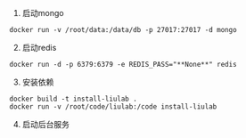 1. 启动mongo
```
docker run -v /root/data:/data/db -p 27017:27017 -d mongo
```

2. 启动redis
```
docker run -d -p 6379:6379 -e REDIS_PASS="**None**" redis
```

3. 安装依赖
```
docker build -t install-liulab .
docker run -v /root/code/liulab:/code install-liulab
```

4. 启动后台服务

```

```